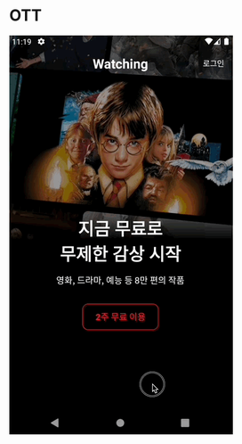 # OTT
![ott1](https://raw.githubusercontent.com/yeontan0826/Android-Practice/main/OTT/screenshot/ott1.gif)
